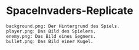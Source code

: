 # SpaceInvaders-Replicate

```
background.png: Der Hintergrund des Spiels.
player.png: Das Bild des Spielers.
enemy.png: Das Bild eines Gegners.
bullet.png: Das Bild einer Kugel.

```
